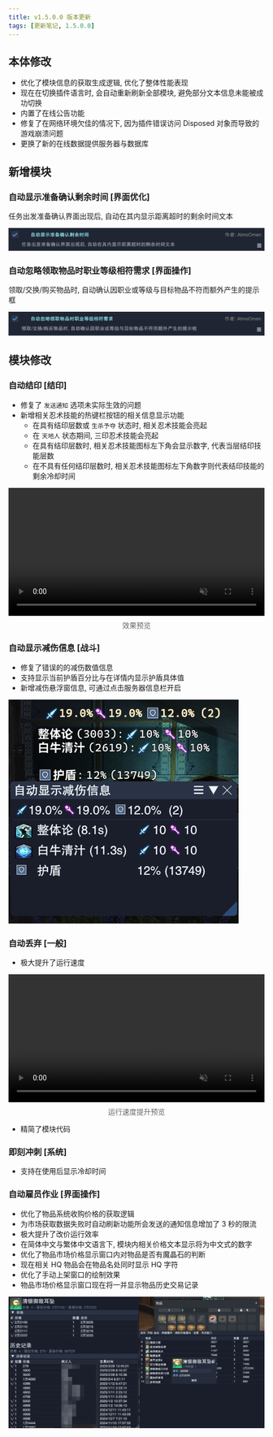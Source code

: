 ```yaml
---
title: v1.5.0.0 版本更新
tags: [更新笔记, 1.5.0.0]
---
```


## 本体修改

- 优化了模块信息的获取生成逻辑, 优化了整体性能表现
- 现在在切换插件语言时, 会自动重新刷新全部模块, 避免部分文本信息未能被成功切换
- 内置了在线公告功能
- 修复了在网络环境欠佳的情况下, 因为插件错误访问 Disposed 对象而导致的游戏崩溃问题
- 更换了新的在线数据提供服务器与数据库

## 新增模块

### 自动显示准备确认剩余时间 [界面优化]

任务出发准备确认界面出现后, 自动在其内显示距离超时的剩余时间文本

![AutoDisplayDutyReadyLeftTime](/assets/Changelog/1.5.0.0/AutoDisplayDutyReadyLeftTime.png)

### 自动忽略领取物品时职业等级相符需求 [界面操作]

领取/交换/购买物品时, 自动确认因职业或等级与目标物品不符而额外产生的提示框

![AutoClaimItemIgnoringMismatchJobAndLevel](/assets/Changelog/1.5.0.0/AutoClaimItemIgnoringMismatchJobAndLevel.png)

## 模块修改

### 自动结印 [结印]

- 修复了 `发送通知` 选项未实际生效的问题
- 新增相关忍术技能的热键栏按钮的相关信息显示功能
    - 在具有结印层数或 `生杀予夺` 状态时, 相关忍术技能会亮起
    - 在 `天地人` 状态期间, 三印忍术技能会亮起
    - 在具有结印层数时, 相关忍术技能图标左下角会显示数字, 代表当层结印技能层数
    - 在不具有任何结印层数时, 相关忍术技能图标左下角数字则代表结印技能的剩余冷却时间

<video autoplay loop muted playsinline style="width: 100%; max-width: 600px; display: block; margin: auto;">
    <source src="/assets/Changelog/1.5.0.0/AutoTenChiJin-HotbarPreview.mp4" type="video/mp4">
</video>
<p style="text-align: center; color: #666; margin-top: 0.5rem;">效果预览</p>

### 自动显示减伤信息 [战斗]

- 修复了错误的的减伤数值信息
- 支持显示当前护盾百分比与在详情内显示护盾具体值
- 新增减伤悬浮窗信息, 可通过点击服务器信息栏开启

![AutoDisplayMitigationInfo-Overlay](/assets/Changelog/1.5.0.0/AutoDisplayMitigationInfo-Overlay.png)

### 自动丢弃 [一般]

- 极大提升了运行速度

<video autoplay loop muted playsinline style="width: 100%; max-width: 600px; display: block; margin: auto;">
    <source src="/assets/Changelog/1.5.0.0/AutoDiscard-Preview.mp4" type="video/mp4">
</video>
<p style="text-align: center; color: #666; margin-top: 0.5rem;">运行速度提升预览</p>

- 精简了模块代码

### 即刻冲刺 [系统]

- 支持在使用后显示冷却时间

### 自动雇员作业 [界面操作]

- 优化了物品系统收购价格的获取逻辑
- 为市场获取数据失败时自动刷新功能所会发送的通知信息增加了 3 秒的限流
- 极大提升了改价运行效率
- 在简体中文与繁体中文语言下, 模块内相关价格文本显示将为中文式的数字
- 优化了物品市场价格显示窗口内对物品是否有魔晶石的判断
- 现在相关 HQ 物品会在物品名处同时显示 HQ 字符
- 优化了手动上架窗口的绘制效果
- 物品市场价格显示窗口现在将一并显示物品历史交易记录

![AutoRetainerWork-PriceAdjust-UI](/assets/Changelog/1.5.0.0/AutoRetainerWork-PriceAdjust-UI.png)